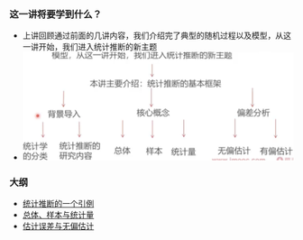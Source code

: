### 这一讲将要学到什么？

* 上讲回顾通过前面的几讲内容，我们介绍完了典型的随机过程以及模型，从这一讲开始，我们进入统计推断的新主题
* ![image-20230408113253214](readme.assets/image-20230408113253214.png)

### 大纲

* [统计推断的一个引例](统计推断的一个引例.md)
* [总体、样本与统计量](总体与样本.md)
* [估计误差与无偏估计](估计误差与无偏估计.md)